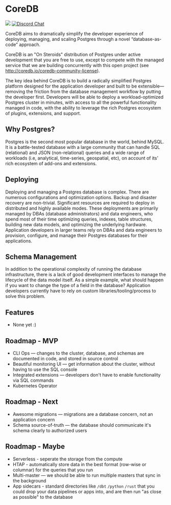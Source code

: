 # CoreDB

[![](https://shields.io/endpoint?url=https://ossrank.com/shield/2103)](https://ossrank.com/p/2103)
[![Discord Chat](https://img.shields.io/discord/1060568981725003789?label=Discord)][Discord]

CoreDB aims to dramatically simplify the developer experience of deploying, managing, and scaling
Postgres through a novel “database-as-code” approach.

CoreDB is an "On Steroids" distribution of Postgres under active development that you are free to use,
except to compete with the managed service that we are building concurrently with this open project
(see http://coredb.io/coredb-community-license).

The key idea behind CoreDB is to build a radically simplified Postgres platform designed for the
application developer and built to be extensible—removing the friction from the database management
workflow by putting the developer first. Developers will be able to deploy a workload-optimized
Postgres cluster in minutes, with access to all the powerful functionality managed in code, with
the ability to leverage the rich Postgres ecosystem of plugins, extensions, and support.


## Why Postgres?

Postgres is the second most popular database in the world, behind MySQL. It is a battle-tested database
with a large community that can handle SQL (relational) and JSON (non-relational) queries and a wide
range of workloads (i.e, analytical, time-series, geospatial, etc), on account of its’ rich ecosystem
of add-ons and extensions.

## Deploying

Deploying and managing a Postgres database is complex. There are numerous configurations and optimization
options. Backup and disaster recovery are non-trivial. Significant resources are required to deploy in
distributed and highly available modes. These deployments are primarily managed by DBAs (database
administrators) and data engineers, who spend most of their time optimizing queries, indexes, table
structures, building new data models, and optimizing the underlying hardware. Application developers
in larger teams rely on DBAs and data engineers to provision, configure, and manage their Postgres
databases for their applications.

## Schema Management

In addition to the operational complexity of running the database infrastructure, there is a lack of
good development interfaces to manage the lifecycle of the data model itself. As a simple example,
what should happen if you want to change the type of a field in the database? Application developers
currently have to rely on custom libraries/tooling/process to solve this problem.

## Features

* None yet :)

## Roadmap - MVP

* CLI Ops — changes to the cluster, database, and schemas are documented in code, and stored in source control
* Beautiful monitoring UI — get information about the cluster, without having to use the SQL console
* Integrated extensions — developers don't have to enable functionality via SQL commands
* Kubernetes Operator

## Roadmap - Next

* Awesome migrations — migrations are a database concern, not an application concern
* Schema source-of-truth — the database should communicate it's schema clearly to authorized users

## Roadmap - Maybe

* Serverless - seperate the storage from the compute
* HTAP - automatically store data in the best format (row-wise or columnar) for the queries that you run
* Multi-master — we should be able to run multiple masters that sync in the background
* App sidecars - standard directories like `/dbt` `/python` `/rust` that you could drop your data pipelines or apps into, and are then run "as close as possible" to the database

[Discord]: https://discord.gg/HjuMB3JX

